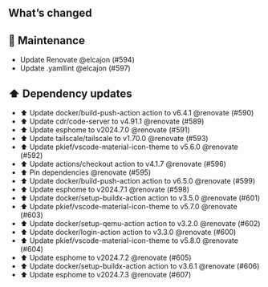 ## What’s changed
## 🧰 Maintenance

- Update Renovate @elcajon (#594)
- Update .yamllint @elcajon (#597)

## ⬆️ Dependency updates

- ⬆️ Update docker/build-push-action action to v6.4.1 @renovate (#590)
- ⬆️ Update cdr/code-server to v4.91.1 @renovate (#589)
- ⬆️ Update esphome to v2024.7.0 @renovate (#591)
- ⬆️ Update tailscale/tailscale to v1.70.0 @renovate (#593)
- ⬆️ Update pkief/vscode-material-icon-theme to v5.6.0 @renovate (#592)
- ⬆️ Update actions/checkout action to v4.1.7 @renovate (#596)
- ⬆️ Pin dependencies @renovate (#595)
- ⬆️ Update docker/build-push-action action to v6.5.0 @renovate (#599)
- ⬆️ Update esphome to v2024.7.1 @renovate (#598)
- ⬆️ Update docker/setup-buildx-action action to v3.5.0 @renovate (#601)
- ⬆️ Update pkief/vscode-material-icon-theme to v5.7.0 @renovate (#603)
- ⬆️ Update docker/setup-qemu-action action to v3.2.0 @renovate (#602)
- ⬆️ Update docker/login-action action to v3.3.0 @renovate (#600)
- ⬆️ Update pkief/vscode-material-icon-theme to v5.8.0 @renovate (#604)
- ⬆️ Update esphome to v2024.7.2 @renovate (#605)
- ⬆️ Update docker/setup-buildx-action action to v3.6.1 @renovate (#606)
- ⬆️ Update esphome to v2024.7.3 @renovate (#607)
